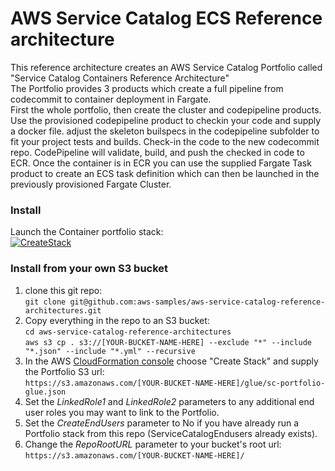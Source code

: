 # AWS Service Catalog ECS Reference architecture

This reference architecture creates an AWS Service Catalog Portfolio called "Service Catalog Containers Reference Architecture"  
The Portfolio provides 3 products which create a full pipeline from codecommit to container deployment in Fargate.  
First the whole portfolio, then create the cluster and codepipeline products.  Use the provisioned codepipeline product to checkin your code and supply a docker file.
adjust the skeleton builspecs in the codepipeline subfolder to fit your project tests and builds.  Check-in the code to the new codecommit repo. CodePipeline will validate, build, and push the checked in code to ECR.
 Once the container is in ECR you can use the supplied Fargate Task product to create an ECS task definition which can then be launched in the previously provisioned Fargate Cluster.

### Install  
Launch the Container portfolio stack:  
[![CreateStack](https://s3.amazonaws.com/cloudformation-examples/cloudformation-launch-stack.png)](https://console.aws.amazon.com/cloudformation/#/stacks/new?stackName=SC-RA-ECS-Portfolio&templateURL=https://aws-service-catalog-reference-architectures.s3.amazonaws.com/ecs/sc-portfolio-ecs.json)


### Install from your own S3 bucket  
1. clone this git repo:  
  ```git clone git@github.com:aws-samples/aws-service-catalog-reference-architectures.git```  
2. Copy everything in the repo to an S3 bucket:  
  ```cd aws-service-catalog-reference-architectures```  
  ```aws s3 cp . s3://[YOUR-BUCKET-NAME-HERE] --exclude "*" --include "*.json" --include "*.yml" --recursive```  
3. In the AWS [CloudFormation console](https://console.aws.amazon.com/cloudformation) choose "Create Stack" and supply the Portfolio S3 url:  
  ```https://s3.amazonaws.com/[YOUR-BUCKET-NAME-HERE]/glue/sc-portfolio-glue.json```  
5. Set the _LinkedRole1_ and _LinkedRole2_ parameters to any additional end user roles you may want to link to the Portfolio.
6. Set the _CreateEndUsers_ parameter to No if you have already run a Portfolio stack from this repo (ServiceCatalogEndusers already exists).
7. Change the _RepoRootURL_ parameter to your bucket's root url:  
  ```https://s3.amazonaws.com/[YOUR-BUCKET-NAME-HERE]/``` 

